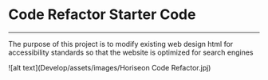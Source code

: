 # Code Refactor Starter Code
---
The purpose of this project is to modify existing web design html for accessibility standards so that the website is optimized for search engines

![alt text](Develop/assets/images/Horiseon Code Refactor.jpj)